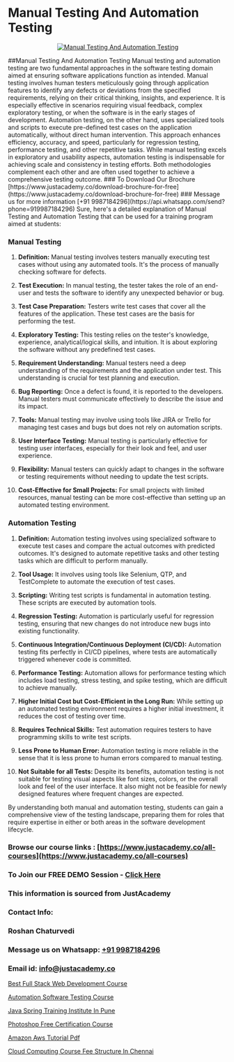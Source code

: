 # Manual Testing And Automation Testing

<p align="center">
  <a href="https://justacademy.co/program-detail/software-testing">
    <img src="https://justacademy.co/storage2/program_images/1704700438.webp" alt="Manual Testing And Automation Testing">
  </a>
</p>
##Manual Testing And Automation Testing
Manual testing and automation testing are two fundamental approaches in the software testing domain aimed at ensuring software applications function as intended. Manual testing involves human testers meticulously going through application features to identify any defects or deviations from the specified requirements, relying on their critical thinking, insights, and experience. It is especially effective in scenarios requiring visual feedback, complex exploratory testing, or when the software is in the early stages of development. Automation testing, on the other hand, uses specialized tools and scripts to execute pre-defined test cases on the application automatically, without direct human intervention. This approach enhances efficiency, accuracy, and speed, particularly for regression testing, performance testing, and other repetitive tasks. While manual testing excels in exploratory and usability aspects, automation testing is indispensable for achieving scale and consistency in testing efforts. Both methodologies complement each other and are often used together to achieve a comprehensive testing outcome.
### To Download Our Brochure [https://www.justacademy.co/download-brochure-for-free](https://www.justacademy.co/download-brochure-for-free)
### Message us for more information [+91 9987184296](https://api.whatsapp.com/send?phone=919987184296)
Sure, here's a detailed explanation of Manual Testing and Automation Testing that can be used for a training program aimed at students:

### Manual Testing

1) **Definition:** Manual testing involves testers manually executing test cases without using any automated tools. It's the process of manually checking software for defects.

2) **Test Execution:** In manual testing, the tester takes the role of an end-user and tests the software to identify any unexpected behavior or bug.

3) **Test Case Preparation:** Testers write test cases that cover all the features of the application. These test cases are the basis for performing the test.

4) **Exploratory Testing:** This testing relies on the tester's knowledge, experience, analytical/logical skills, and intuition. It is about exploring the software without any predefined test cases.

5) **Requirement Understanding:** Manual testers need a deep understanding of the requirements and the application under test. This understanding is crucial for test planning and execution.

6) **Bug Reporting:** Once a defect is found, it is reported to the developers. Manual testers must communicate effectively to describe the issue and its impact.

7) **Tools:** Manual testing may involve using tools like JIRA or Trello for managing test cases and bugs but does not rely on automation scripts.

8) **User Interface Testing:** Manual testing is particularly effective for testing user interfaces, especially for their look and feel, and user experience.

9) **Flexibility:** Manual testers can quickly adapt to changes in the software or testing requirements without needing to update the test scripts.

10) **Cost-Effective for Small Projects:** For small projects with limited resources, manual testing can be more cost-effective than setting up an automated testing environment.

### Automation Testing

1) **Definition:** Automation testing involves using specialized software to execute test cases and compare the actual outcomes with predicted outcomes. It's designed to automate repetitive tasks and other testing tasks which are difficult to perform manually.

2) **Tool Usage:** It involves using tools like Selenium, QTP, and TestComplete to automate the execution of test cases.

3) **Scripting:** Writing test scripts is fundamental in automation testing. These scripts are executed by automation tools.

4) **Regression Testing:** Automation is particularly useful for regression testing, ensuring that new changes do not introduce new bugs into existing functionality.

5) **Continuous Integration/Continuous Deployment (CI/CD):** Automation testing fits perfectly in CI/CD pipelines, where tests are automatically triggered whenever code is committed.

6) **Performance Testing:** Automation allows for performance testing which includes load testing, stress testing, and spike testing, which are difficult to achieve manually.

7) **Higher Initial Cost but Cost-Efficient in the Long Run:** While setting up an automated testing environment requires a higher initial investment, it reduces the cost of testing over time.

8) **Requires Technical Skills:** Test automation requires testers to have programming skills to write test scripts.

9) **Less Prone to Human Error:** Automation testing is more reliable in the sense that it is less prone to human errors compared to manual testing.

10) **Not Suitable for all Tests:** Despite its benefits, automation testing is not suitable for testing visual aspects like font sizes, colors, or the overall look and feel of the user interface. It also might not be feasible for newly designed features where frequent changes are expected.

By understanding both manual and automation testing, students can gain a comprehensive view of the testing landscape, preparing them for roles that require expertise in either or both areas in the software development lifecycle.

### Browse our course links : [https://www.justacademy.co/all-courses](https://www.justacademy.co/all-courses) 
### To Join our FREE DEMO Session - [Click Here](https://www.justacademy.co/register-for-course-demo)


### This information is sourced from JustAcademy
### Contact Info:
### Roshan Chaturvedi
### Message us on Whatsapp: [+91 9987184296](https://api.whatsapp.com/send?phone=919987184296)
### Email id: [info@justacademy.co](mailto:info@justacademy.co)
                
[Best Full Stack Web Development Course](https://www.linkedin.com/pulse/best-full-stack-web-development-course-justacademy-chennai-g82bc?trackingId=gfvHUQpVVHcubWZnL49GaQ%3D%3D&lipi=urn%3Ali%3Apage%3Ad_flagship3_company_admin%3B1CN8b2GFRWqxwCPWd5SbXw%3D%3D)

[Automation Software Testing Course](https://www.linkedin.com/pulse/automation-software-testing-course-justacademy-thane-ggfyc?trackingId=lsCwE4QKoOwpzogjVfQPvA%3D%3D&lipi=urn%3Ali%3Apage%3Ad_flagship3_company_admin%3B8x4oZRFoSmO4CZ5ThOfedg%3D%3D)

[Java Spring Training Institute In Pune](https://medium.com/@kumarishimmi99/java-spring-training-institute-in-pune-defcbc1a23dd)

[Photoshop Free Certification Course](https://medium.com/@AkashSingh2052/photoshop-free-certification-course-e78455f2fa9b)

[Amazon Aws Tutorial Pdf](https://justacademyin.github.io/justacademy/amazon-aws-tutorial-pdf)

[Cloud Computing Course Fee Structure In Chennai](https://justacademyin.github.io/justacademy/cloud-computing-course-fee-structure-in-chennai)

